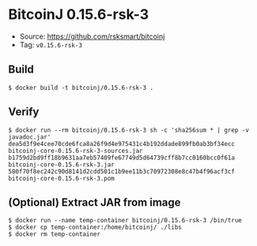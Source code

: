 # BitcoinJ 0.15.6-rsk-3

* Source: https://github.com/rsksmart/bitcoinj
* Tag: `v0.15.6-rsk-3`

## Build

```
$ docker build -t bitcoinj/0.15.6-rsk-3 .
```

## Verify

```
$ docker run --rm bitcoinj/0.15.6-rsk-3 sh -c 'sha256sum * | grep -v javadoc.jar'
dea5d3f9e4cee70cde6fca8a26f9d4e975431c4b192ddade899fb0ab3bf34ecc  bitcoinj-core-0.15.6-rsk-3-sources.jar
b1759d2bd9ff18b9631aa7eb57409fe67749d5d64739cff8b7cc0160bcc0f61a  bitcoinj-core-0.15.6-rsk-3.jar
580f70f8ec242c90d8141d2cdd501c1b9ee11b3c70972308e8c47b4f96acf3cf  bitcoinj-core-0.15.6-rsk-3.pom
```

## (Optional) Extract JAR from image

```
$ docker run --name temp-container bitcoinj/0.15.6-rsk-3 /bin/true
$ docker cp temp-container:/home/bitcoinj/ ./libs
$ docker rm temp-container
```
